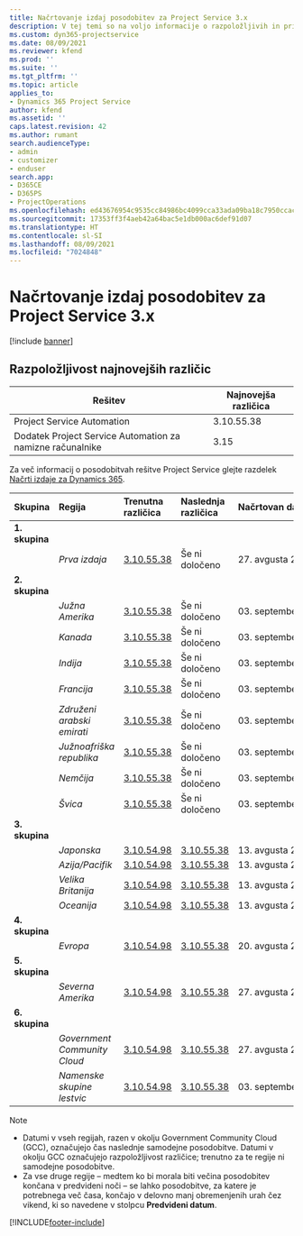 ```yaml
---
title: Načrtovanje izdaj posodobitev za Project Service 3.x
description: V tej temi so na voljo informacije o razpoložljivih in prihodnjih izdajah rešitve Dynamics 365 Project Service Automation.
ms.custom: dyn365-projectservice
ms.date: 08/09/2021
ms.reviewer: kfend
ms.prod: ''
ms.suite: ''
ms.tgt_pltfrm: ''
ms.topic: article
applies_to:
- Dynamics 365 Project Service
author: kfend
ms.assetid: ''
caps.latest.revision: 42
ms.author: rumant
search.audienceType:
- admin
- customizer
- enduser
search.app:
- D365CE
- D365PS
- ProjectOperations
ms.openlocfilehash: ed43676954c9535cc84986bc4099cca33ada09ba18c7950ccacb0dec575d0636
ms.sourcegitcommit: 17353ff3f4aeb42a64bac5e1db000ac6def91d07
ms.translationtype: HT
ms.contentlocale: sl-SI
ms.lasthandoff: 08/09/2021
ms.locfileid: "7024848"
---
```

# <a name="update-release-schedule-for-project-service-3x"></a>Načrtovanje izdaj posodobitev za Project Service 3.x

[!include [banner](../includes/psa-now-project-operations.md)]

## <a name="latest-version-availability"></a>Razpoložljivost najnovejših različic

| Rešitev  | Najnovejša različica |
|-------|----|
| Project Service Automation    | 3.10.55.38 |
| Dodatek Project Service Automation za namizne računalnike                | 3.15          |

Za več informacij o posodobitvah rešitve Project Service glejte razdelek [Načrti izdaje za Dynamics 365](/dynamics365/release-plans/). 

| Skupina  | Regija | Trenutna različica | Naslednja različica |  Načrtovan datum
| :---   | :---   | :---   | :---   |:---   |         
|<strong>1. skupina</strong> | |  |  | |
| | <i>Prva izdaja</i> | [3.10.55.38](whats-new-ur-34.md) | Še ni določeno | 27. avgusta 2021
|<strong>2. skupina</strong> | |  |  | |
| | <i>Južna Amerika</i> | [3.10.55.38](whats-new-ur-34.md) | Še ni določeno | 03. september 2021
| | <i>Kanada</i> | [3.10.55.38](whats-new-ur-34.md) | Še ni določeno | 03. september 2021
| | <i>Indija</i> | [3.10.55.38](whats-new-ur-34.md) | Še ni določeno | 03. september 2021
| | <i>Francija</i> | [3.10.55.38](whats-new-ur-34.md) | Še ni določeno | 03. september 2021
| | <i>Združeni arabski emirati</i> | [3.10.55.38](whats-new-ur-34.md) | Še ni določeno | 03. september 2021
| | <i>Južnoafriška republika</i> | [3.10.55.38](whats-new-ur-34.md) | Še ni določeno | 03. september 2021
| | <i>Nemčija</i> | [3.10.55.38](whats-new-ur-34.md) | Še ni določeno | 03. september 2021
| | <i>Švica</i> | [3.10.55.38](whats-new-ur-34.md) | Še ni določeno | 03. september 2021
|<strong>3. skupina</strong> | |  |  | |
| | <i>Japonska</i> | [3.10.54.98](whats-new-ur-33.md) | [3.10.55.38](whats-new-ur-34.md) | 13. avgusta 2021
| | <i>Azija/Pacifik</i> | [3.10.54.98](whats-new-ur-33.md) | [3.10.55.38](whats-new-ur-34.md) | 13. avgusta 2021
| | <i>Velika Britanija</i> | [3.10.54.98](whats-new-ur-33.md) | [3.10.55.38](whats-new-ur-34.md) | 13. avgusta 2021
| | <i>Oceanija</i> | [3.10.54.98](whats-new-ur-33.md) | [3.10.55.38](whats-new-ur-34.md) | 13. avgusta 2021
|<strong>4. skupina</strong> | |  |  | |
| | <i>Evropa</i> | [3.10.54.98](whats-new-ur-33.md) | [3.10.55.38](whats-new-ur-34.md) | 20. avgusta 2021
|<strong>5. skupina</strong> | |  |  | |
| | <i>Severna Amerika</i> | [3.10.54.98](whats-new-ur-33.md) | [3.10.55.38](whats-new-ur-34.md) | 27. avgusta 2021
|<strong>6. skupina</strong> | |  |  | |
| | <i>Government Community Cloud</i> | [3.10.54.98](whats-new-ur-33.md) | [3.10.55.38](whats-new-ur-34.md) | 27. avgusta 2021
| | <i>Namenske skupine lestvic</i> | [3.10.54.98](whats-new-ur-33.md) | [3.10.55.38](whats-new-ur-34.md) | 03. september 2021

>[!Note]
> - Datumi v vseh regijah, razen v okolju Government Community Cloud (GCC), označujejo čas naslednje samodejne posodobitve. Datumi v okolju GCC označujejo razpoložljivost različice; trenutno za te regije ni samodejne posodobitve.
> - Za vse druge regije – medtem ko bi morala biti večina posodobitev končana v predvideni noči – se lahko posodobitve, za katere je potrebnega več časa, končajo v delovno manj obremenjenih urah čez vikend, ki so navedene v stolpcu **Predvideni datum**.


[!INCLUDE[footer-include](../includes/footer-banner.md)]
